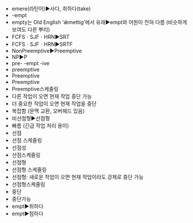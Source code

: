 ﻿- emere(라틴어)▶️사다, 취하다(take)
- -empt
- empty는 Old English ‘ǣmettig’에서 유래▶️empt와 어원이 전혀 다름 (비슷하게 보여도 다른 뿌리)
- FCFSㆍSJFㆍHRN▶️SRT
- FCFSㆍSJFㆍHRN▶️SRTF
- NonPreemptive▶️Preemptive
- NP▶️P
- pre- -empt -ive
- preemptive
- Preemptive
- Preemptive
- Preemptive스케줄링
- 다른 작업이 오면 현재 작업 중단 가능
- 더 중요한 작업이 오면 현재 작업을 중단
- 복잡함 (문맥 교환, 오버헤드 있음)
- 비선점형▶️선점형
- 빠름 (긴급 작업 처리 용이)
- 선점
- 선점 스케줄링
- 선점성
- 선점스케줄링
- 선점형
- 선점형 스케줄링
- 선점형: 새로운 작업이 오면 현재 작업이라도 강제로 중단 가능
- 선점형스케줄링
- 중단
- 중단가능
- empt▶️취하다
- empt▶️점하다
